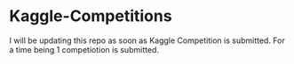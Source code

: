 # Kaggle-Competitions

I will be updating this repo as soon as Kaggle Competition is submitted.
For a time being 1 competiotion is submitted.

